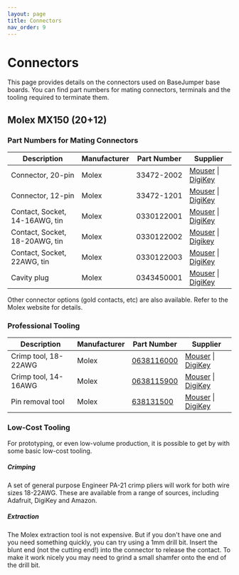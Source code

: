 ```yaml
---
layout: page
title: Connectors
nav_order: 9
---
```


# Connectors
This page provides details on the connectors used on BaseJumper base boards. You can find part numbers for mating connectors, terminals and the tooling required to terminate them.

## Molex MX150 (20+12)

### Part Numbers for Mating Connectors

| Description | Manufacturer | Part Number | Supplier |
| --- | --- | --- | --- |
| Connector, 20-pin | Molex | 33472-2002 | [Mouser](https://www.mouser.com/ProductDetail/Molex/33472-2002?qs=%2Fha2pyFaduhz%2FnD9x4rgUTHvnKZL1NU4KSw4KNCAN%252Bc%3D) \| [DigiKey](https://www.digikey.com.au/products/en?keywords=33472-2002) | 
| Connector, 12-pin | Molex | 33472-1201 | [Mouser](https://www.mouser.com/ProductDetail/Molex/33472-1201?qs=%2Fha2pyFaduikiq7sntUKkmaAaKwIwQWollJo4UUO2Tw%3D) \| [DigiKey](https://www.digikey.com.au/products/en?keywords=33472-1201) |
| Contact, Socket, 14-16AWG, tin | Molex | 0330122001 | [Mouser](https://www.mouser.com/ProductDetail/Molex/33012-2001-Cut-Strip?qs=SMSg0crzni81dUEU7hLzZA%3D%3D) \| [DigiKey](https://www.digikey.com.au/product-detail/en/molex/0330122001/WM2989CT-ND/2405588) |
| Contact, Socket, 18-20AWG, tin | Molex | 0330122002 | [Mouser](https://www.mouser.com/ProductDetail/Molex/33012-2002-Cut-Strip?qs=SMSg0crzni%2FFt%2FveK88wPg%3D%3D) \| [Digikey](https://www.digikey.com.au/product-detail/en/molex/0330122002/WM3687CT-ND/2421885) |
| Contact, Socket, 22AWG, tin | Molex | 0330122003 | [Mouser](https://www.mouser.com/ProductDetail/Molex/33012-2003-Cut-Strip?qs=SMSg0crzni%252B0oqby0n%252Bz5w%3D%3D) \| [DigiKey](https://www.digikey.com.au/product-detail/en/molex/0330122003/WM3692CT-ND/2421879) |
| Cavity plug | Molex | 0343450001 | [Mouser](https://www.mouser.com/ProductDetail/Molex/34345-0001?qs=6RXNyJqNVR55nh5VsmiX%252Bg%3D%3D) \| [DigiKey](https://www.digikey.com.au/product-detail/en/molex/0343450001/WM4683-ND/1756788) |

Other connector options (gold contacts, etc) are also available. Refer to the Molex website for details.

### Professional Tooling

| Description | Manufacturer | Part Number | Supplier |
| --- | --- | --- | --- |
| Crimp tool, 18-22AWG | Molex | [0638116000](https://www.molex.com/molex/products/part-detail/application_toolin/0638116000) | [Mouser](https://www.mouser.com/ProductDetail/Molex/63811-6000?qs=naUSJSqnqcKrpUwFUnIvEg%3D%3D) \| [DigiKey](https://www.digikey.com.au/products/en?keywords=638116000) |
| Crimp tool, 14-16AWG | Molex | [0638115900](https://www.molex.com/molex/products/part-detail/application_toolin/0638115900) | [Mouser](https://www.mouser.com/ProductDetail/Molex/63811-5900?qs=rny7y%2FJnPKlu71vToeDy0w%3D%3D) \| [DigiKey](https://www.digikey.com.au/products/en?keywords=638115900) |
| Pin removal tool | Molex | [638131500](https://www.molex.com/molex/products/part-detail/application_toolin/0638131500) | [Mouser](https://www.mouser.com/ProductDetail/Molex/63813-1500?qs=%2Fha2pyFadui4um5RY3g7MgXprvmy%2FD9aO76rWQzECD0%3D) \| [DigiKey](https://www.digikey.com.au/products/en?keywords=638131500) |

### Low-Cost Tooling
For prototyping, or even low-volume production, it is possible to get by with some basic low-cost tooling.

##### Crimping
A set of general purpose Engineer PA-21 crimp pliers will work for both wire sizes 18-22AWG. These are available from a range of sources, including Adafruit, DigiKey and Amazon.

##### Extraction
The Molex extraction tool is not expensive. But if you don't have one and you need something quickly, you can try using a 1mm drill bit. Insert the blunt end (not the cutting end!) into the connector to release the contact. To make it work nicely you may need to grind a small shamfer onto the end of the drill bit.

